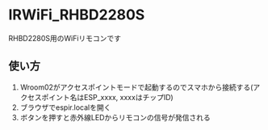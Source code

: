 # IRWiFi_RHBD2280S
RHBD2280S用のWiFiリモコンです

## 使い方
1. Wroom02がアクセスポイントモードで起動するのでスマホから接続する(アクセスポイント名はESP_xxxx, xxxxはチップID)
2. ブラウザでespir.localを開く
3. ボタンを押すと赤外線LEDからリモコンの信号が発信される
